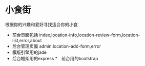 # 小食街
根据你的兴趣和爱好寻找适合你的小食
* 前台页面包括 index,location-info,location-review-form,location-list,error,about
* 后台管理页面 admin,location-add-form,error
* 模版引擎用的jade
* 后台框架用的express
*　前台用的bootstrap

